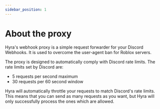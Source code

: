 ```yaml
---
sidebar_position: 1
---
```


# About the proxy
Hyra's webhook proxy is a simple request forwarder for your Discord Webhooks. It is used to overcome the user-agent ban for Roblox servers.

The proxy is designed to automatically comply with Discord rate limits. The rate limits set by Discord are:

- 5 requests per second maximum
- 30 requests per 60 second window

Hyra will automatically throttle your requests to match Discord's rate limits. This means that you can send as many requests as you want, but Hyra will only successfully process the ones which are allowed.